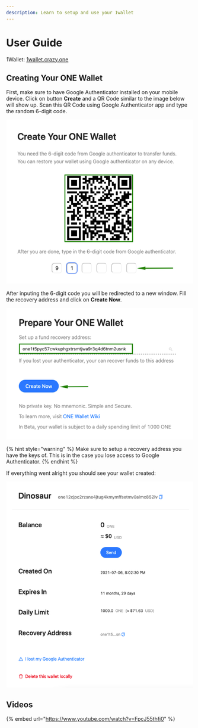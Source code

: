 ```yaml
---
description: Learn to setup and use your 1wallet
---
```


# User Guide

1Wallet: [1wallet.crazy.one](https://1wallet.crazy.one)

## Creating Your ONE Wallet

First, make sure to have Google Authenticator installed on your mobile device. Click on button **Create** and a QR Code similar to the image below will show up. Scan this QR Code using Google Authenticator app and type the random 6-digit code.

![QR Code](../../../../.gitbook/assets/1wallet_1.png)

After inputing the 6-digit code you will be redirected to a new window. Fill the recovery address and click on **Create Now**.

![Setup Recovery Address](../../../../.gitbook/assets/1wallet_2.png)

{% hint style="warning" %}
Make sure to setup a recovery address you have the keys of. This is in the case you lose access to Google Authenticator.
{% endhint %}

If everything went alright you should see your wallet created:

![Wallet Created](../../../../.gitbook/assets/1wallet_3.png)

## Videos

{% embed url="https://www.youtube.com/watch?v=FpcJ55thfj0" %}



